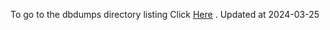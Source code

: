 To go to the dbdumps directory listing Click [Here](https://ipfs.io/ipfs/bafkreidozynngkwvpaitf5gasnio7gbrlk5o6fnktesu7azsvgpp4i2wya) . Updated at 2024-03-25